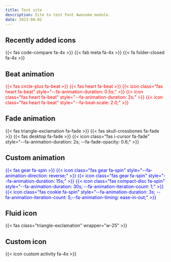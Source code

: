 ```yaml
---
title: Test site
description: Site to test Font Awesome module.
date: 2023-08-02
---
```


## Recently added icons

{{< fas code-compare fa-4x >}}
{{< fab meta fa-4x >}}
{{< fa folder-closed fa-4x >}}

## Beat animation

<div class="fa-3x" style="color: red">
  {{< fas circle-plus fa-beat >}}
  {{< fas heart fa-beat >}}
  {{< icon class="fas heart fa-beat" style="--fa-animation-duration: 0.5s;" >}}
  {{< icon class="fas heart fa-beat" style="--fa-animation-duration: 2s;" >}}
  {{< icon class="fas heart fa-beat" style="--fa-beat-scale: 2.0;" >}}
</div>

## Fade animation

<div class="fa-3x">
  {{< fas triangle-exclamation fa-fade >}}
  {{< fas skull-crossbones fa-fade >}}
  {{< fas desktop fa-fade >}}
  {{< icon class="fas i-cursor fa-fade" style="--fa-animation-duration: 2s; --fa-fade-opacity: 0.6;" >}}
</div>

## Custom animation

<div class="fa-3x" style="color: blue">
  {{< fas gear fa-spin >}}
  {{< icon class="fas gear fa-spin" style="--fa-animation-direction: reverse;" >}}
  {{< icon class="fas gear fa-spin" style="--fa-animation-duration: 15s;" >}}
  {{< icon class="fas compact-disc fa-spin" style="--fa-animation-duration: 30s; --fa-animation-iteration-count: 1;" >}}
  {{< icon class="fas cookie fa-spin" style="--fa-animation-duration: 3s; --fa-animation-iteration-count: 5;--fa-animation-timing: ease-in-out;" >}}
</div>

## Fluid icon

{{< fas class="triangle-exclamation" wrapper="w-25" >}}

## Custom icon

{{< icon custom activity fa-4x >}}

